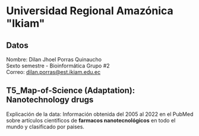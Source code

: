 # Universidad Regional Amazónica "Ikiam"
## Datos
Nombre: Dilan Jhoel Porras Quinaucho<br>
Sexto semestre - Bioinformática Grupo #2<br>
Correo: dilan.porras@est.ikiam.edu.ec
## T5_Map-of-Science (Adaptation): Nanotechnology drugs
Explicación de la data: Información obtenida del 2005 al 2022 en el PubMed sobre artículos científicos de __farmacos nanotecnológicos__ en todo el mundo y clasificado por paises.
